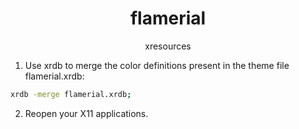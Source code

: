 <h1 align="center">flamerial</h1>
<p align="center">xresources</p>

1. Use xrdb to merge the color definitions present in the theme file
   flamerial.xrdb:

```sh
xrdb -merge flamerial.xrdb;
```

2. Reopen your X11 applications.
